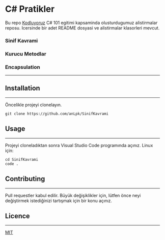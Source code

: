 # C# Pratikler

Bu repo [Kodluyoruz](https://www.kodluyoruz.org/) C# 101 egitimi kapsaminda olusturdugumuz alistirmalar reposu. Icersinde bir adet README dosyasi ve alistirmalar klasorleri mevcut.

### Sinif Kavrami

### Kurucu Metodlar

### Encapsulation

---

## Installation

---

Öncelikle projeyi clonelayın.

```
git clone https://github.com/anLpk/SinifKavrami
```

## Usage

---

Projeyi cloneladıktan sonra Visual Studio Code programında açınız.
Linux için:

```
cd SinifKavrami
code .
```

## Contributing

---

Pull requestler kabul edilir. Büyük değişiklikler için, lütfen önce neyi değiştirmek istediğinizi tartışmak için bir konu açınız.

## Licence

---

[MIT](https://choosealicense.com/licenses/mit/)
